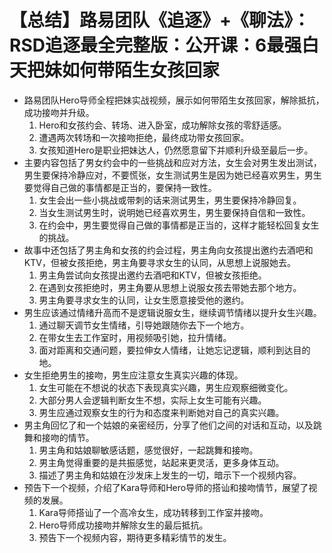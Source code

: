 # 【总结】路易团队《追逐》+《聊法》：RSD追逐最全完整版：公开课：6最强白天把妹如何带陌生女孩回家

-   路易团队Hero导师全程把妹实战视频，展示如何带陌生女孩回家，解除抵抗，成功接吻并升级。
    1.  Hero和女孩约会、转场、进入卧室，成功解除女孩的零舒适感。
    2.  遭遇两次转场和一次接吻拒绝，最终成功带女孩回家。
    3.  女孩知道Hero是职业把妹达人，仍然愿意留下并顺利升级至最后一步。
-   主要内容包括了男女约会中的一些挑战和应对方法，女生会对男生发出测试，男生要保持冷静应对，不要慌张，女生测试男生是因为她已经喜欢男生，男生要觉得自己做的事情都是正当的，要保持一致性。
    1.  女生会出一些小挑战或带刺的话来测试男生，男生要保持冷静回复。
    2.  当女生测试男生时，说明她已经喜欢男生，男生要保持自信和一致性。
    3.  在约会中，男生要觉得自己做的事情都是正当的，这样才能轻松回复女生的挑战。
-   故事中还包括了男主角和女孩的约会过程，男主角向女孩提出邀约去酒吧和KTV，但被女孩拒绝，男主角要寻求女生的认同，从思想上说服她去。
    1.  男主角尝试向女孩提出邀约去酒吧和KTV，但被女孩拒绝。
    2.  在遇到女孩拒绝时，男主角要从思想上说服女孩去带她去那个地方。
    3.  男主角要寻求女生的认同，让女生愿意接受他的邀约。
-   男生应该通过情绪升高而不是逻辑说服女生，继续调节情绪以提升女生兴趣。
    1.  通过聊天调节女生情绪，引导她跟随你去下一个地方。
    2.  在带女生去工作室时，用视频吸引她，拉升情绪。
    3.  面对距离和交通问题，要拉伸女人情绪，让她忘记逻辑，顺利到达目的地。
-   女生拒绝男生的接吻，男生应注意女生真实兴趣的体现。
    1.  女生可能在不想说的状态下表现真实兴趣，男生应观察细微变化。
    2.  大部分男人会逻辑判断女生不想，实际上女生可能有兴趣。
    3.  男生应通过观察女生的行为和态度来判断她对自己的真实兴趣。
-   男主角回忆了和一个姑娘的亲密经历，分享了他们之间的对话和互动，以及跳舞和接吻的情节。
    1.  男主角和姑娘聊敏感话题，感觉很好，一起跳舞和接吻。
    2.  男主角觉得重要的是共振感觉，站起来更灵活，更多身体互动。
    3.  描述了男主角和姑娘在沙发床上发生的一切，暗示下一个视频内容。
-   预告下一个视频，介绍了Kara导师和Hero导师的搭讪和接吻情节，展望了视频的发展。
    1.  Kara导师搭讪了一个高冷女生，成功转移到工作室并接吻。
    2.  Hero导师成功接吻并解除女生的最后抵抗。
    3.  预告下一个视频内容，期待更多精彩情节的发生。